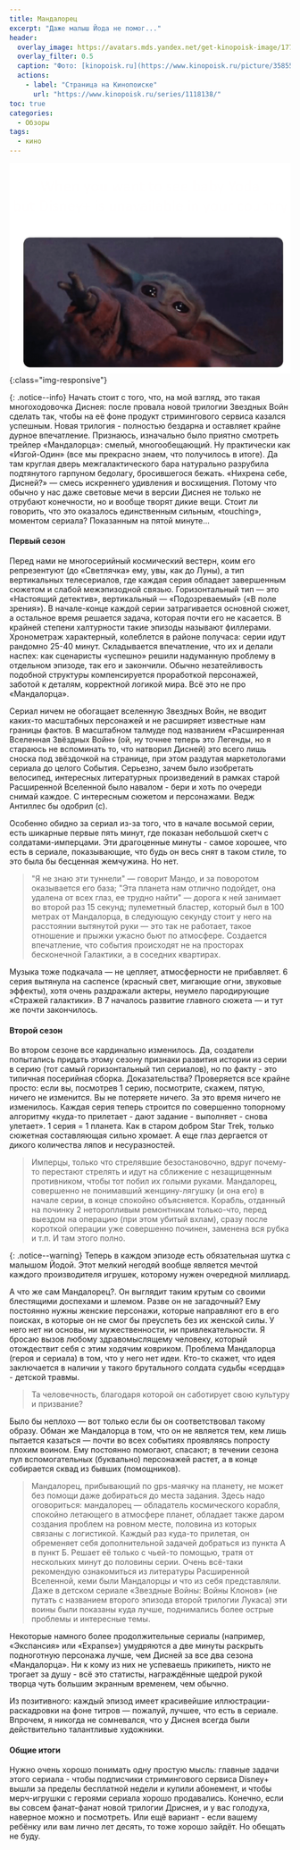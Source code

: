 ```yaml
---
title: Мандалорец
excerpt: "Даже малыш Йода не помог..."
header:
  overlay_image: https://avatars.mds.yandex.net/get-kinopoisk-image/1773646/8f4e670b-577f-4499-a3e1-7bc39f69db4f/960x960
  overlay_filter: 0.5
  caption: "Фото: [kinopoisk.ru](https://www.kinopoisk.ru/picture/3585581/#3585581)"
  actions:
    - label: "Страница на Кинопоиске"
      url: "https://www.kinopoisk.ru/series/1118138/"
toc: true
categories:
  - Обзоры
tags:
  - кино
---
```


![Малыш Йода](https://github.com/dgorpinchuk/blog/raw/master/assets/images/baby-yoda.png){:class="img-responsive"}

{: .notice--info}
Начать стоит с того, что, на мой взгляд, это такая многоходовочка Диснея: после провала новой трилогии Звездных Войн сделать так, чтобы на её фоне продукт стримингового сервиса казался успешным. Новая трилогия - полностью бездарна и оставляет крайне дурное впечатление. Признаюсь, изначально было приятно смотреть трейлер «Мандалорца»: смелый, многообещающий. Ну практически как «Изгой-Один» (все мы прекрасно знаем, что получилось в итоге). Да там круглая дверь межгалактического бара натурально разрубила подтянутого гарпуном бедолагу, бросившегося бежать. «Нихрена себе, Дисней?» — смесь искреннего удивления и восхищения. Потому что обычно у нас даже световые мечи в версии Диснея не только не отрубают конечности, но и вообще творят дикие вещи. Стоит ли говорить, что это оказалось единственным сильным, «touching», моментом сериала? Показанным на пятой минуте...

#### Первый сезон

Перед нами не многосерийный космический вестерн, коим его репрезентуют (до «Светлячка» ему, увы, как до Луны), а тип вертикальных телесериалов, где каждая серия обладает завершенным сюжетом и слабой межэпизодной связью. Горизонтальный тип — это «Настоящий детектив», вертикальный — «Подозреваемый» («В поле зрения»). В начале-конце каждой серии затрагивается основной сюжет, а остальное время решается задача, которая почти его не касается. В крайней степени халтурности такие эпизоды называют филлерами. Хронометраж характерный, колеблется в районе получаса: серии идут рандомно 25-40 минут. Складывается впечатление, что их и делали наспех: как сценаристы «успешно» решили надуманную проблему в отдельном эпизоде, так его и закончили. Обычно незатейливость подобной структуры компенсируется проработкой персонажей, заботой к деталям, корректной логикой мира. Всё это не про «Мандалорца».

Сериал ничем не обогащает вселенную Звездных Войн, не вводит каких-то масштабных персонажей и не расширяет известные нам границы фактов. В масштабном талмуде под названием «Расширенная Вселенная Звёздных Войн» (ой, ну точнее теперь это Легенды, но я стараюсь не вспоминать то, что натворил Дисней) это всего лишь сноска под звёздочкой на странице, при этом раздутая маркетологами сериала до целого События. Серьезно, зачем было изобретать велосипед, интересных литературных произведений в рамках старой Расширенной Вселенной было навалом - бери и хоть по очереди снимай каждое. С интересным сюжетом и персонажами. Ведж Антиллес бы одобрил (с).

Особенно обидно за сериал из-за того, что в начале восьмой серии, есть шикарные первые пять минут, где показан небольшой скетч с солдатами-имперцами. Эти драгоценные минуты - самое хорошее, что есть в сериале, показывающие, что будь он весь снят в таком стиле, то это была бы бесценная жемчужина. Но нет.

> "Я не знаю эти туннели" — говорит Мандо, и за поворотом оказывается его база; "Эта планета нам отлично подойдет, она удалена от всех глаз, ее трудно найти" — дорога к ней занимает во второй раз 15 секунд; пулеметный бластер, который был в 100 метрах от Мандалорца, в следующую секунду стоит у него на расстоянии вытянутой руки — это так не работает, такое отношение и прыжки ужасно бьют по атмосфере. Создается впечатление, что события происходят не на просторах бесконечной Галактики, а в соседних квартирах.

Музыка тоже подкачала — не цепляет, атмосферности не прибавляет. 6 серия вытянула на саспенсе (красный свет, мигающие огни, звуковые эффекты), хотя очень раздражали актеры, неумело пародирующие «Стражей галактики». В 7 началось развитие главного сюжета — и тут же почти закончилось.


#### Второй сезон

Во втором сезоне все кардинально изменилось. Да, создатели попытались придать этому сезону признаки развития истории из серии в серию (тот самый горизонтальный тип сериалов), но по факту - это типичная посерийная сборка. Доказательства? Проверяется все крайне просто: если вы, посмотрев 1 серию, посмотрите, скажем, пятую, ничего не изменится. Вы не потеряете ничего. За это время ничего не изменилось. Каждая серия теперь строится по совершенно топорному алгоритму «куда-то прилетает - дают задание - выполняет - снова улетает». 1 серия = 1 планета. Как в старом добром Star Trek, только сюжетная составляющая сильно хромает. А еще глаз дергается от дикого количества ляпов и несуразностей.

> Имперцы, только что стрелявшие безостановочно, вдруг почему-то перестают стрелять и идут на сближение с незащищенным противником, чтобы тот побил их голыми руками. Мандалорец, совершенно не понимавший женщину-лягушку (и она его) в начале серии, в конце спокойно объясняется. Корабль, отданный на починку 2 неторопливым ремонтникам только-что, перед выездом на операцию (при этом убитый вхлам), сразу после короткой операции уже совершенно починен, заменена вся рубка и т.п. И там этого полно.

{: .notice--warning}
Теперь в каждом эпизоде есть обязательная шутка с малышом Йодой. Этот мелкий негодяй вообще является мечтой каждого производителя игрушек, которому нужен очередной миллиард.

А что же сам Мандалорец?. Он выглядит таким крутым со своими блестящими доспехами и шлемом. Разве он не загадочный? Ему постоянно нужны женские персонажи, которые направляют его в его поисках, в которые он не смог бы преуспеть без их женской силы. У него нет ни основы, ни мужественности, ни привлекательности. Я бросаю вызов любому здравомыслящему человеку, который отождествит себя с этим ходячим ковриком. Проблема Мандалорца (героя и сериала) в том, что у него нет идеи. Кто-то скажет, что идея заключается в наличии у такого брутального солдата судьбы «сердца» - детской травмы.

> Та человечность, благодаря которой он саботирует свою культуру и призвание?

Было бы неплохо — вот только если бы он соответствовал такому образу. Обман же Мандалорца в том, что он не является тем, кем лишь пытается казаться — почти во всех событиях проявляясь попросту плохим воином. Ему постоянно помогают, спасают; в течении сезона пул вспомогательных (буквально) персонажей растет, а в конце собирается сквад из бывших (помощников).

> Мандалорец, прибывающий по gps-маячку на планету, не может без помощи даже добираться до места задания. Здесь надо оговориться: мандалорец — обладатель космического корабля, спокойно летающего в атмосфере планет, обладает также даром создания проблем на ровном месте, половина из которых связаны с логистикой. Каждый раз куда-то прилетая, он обременяет себя дополнительной задачей добраться из пункта А в пункт Б. Решает её только с чьей-то помощью, тратя от нескольких минут до половины серии. Очень всё-таки рекомендую ознакомиться из литературы Расширенной Вселенной, кеми были Мандалорцы и что из себя представляли. Даже в детском сериале «Звездные Войны: Войны Клонов» (не путать с названием второго эпизода второй трилогии Лукаса) эти воины были показаны куда лучше, поднимались более острые проблемы и интересные темы.

Некоторые намного более продолжительные сериалы (например, «Экспансия» или «Expanse») умудряются а две минуты раскрыть подноготную персонажа лучше, чем Дисней за все два сезона «Мандалорца». Ни к кому из них не успеваешь прикипеть, никто не трогает за душу - всё это статисты, награждённые щедрой рукой творца чуть большим экранным временем, чем обычно.

Из позитивного: каждый эпизод имеет красивейшие иллюстрации-раскадровки на фоне титров — пожалуй, лучшее, что есть в сериале. Впрочем, я никогда не сомневался, что у Диснея всегда были действительно талантливые художники.

#### Общие итоги
Нужно очень хорошо понимать одну простую мысль: главные задачи этого сериала - чтобы подписчики стримингового сервиса Disney+ вышли за пределы бесплатной недели и купили абонемент, и чтобы мерч-игрушки с героями сериала хорошо продавались. Конечно, если вы совсем фанат-фанат новой трилогии Дриснея, и у вас голодуха, наверное можно и посмотреть. Или ещё вариант - если вашему ребёнку или вам лично лет десять, то тоже хорошо зайдёт. Но обещать не буду.